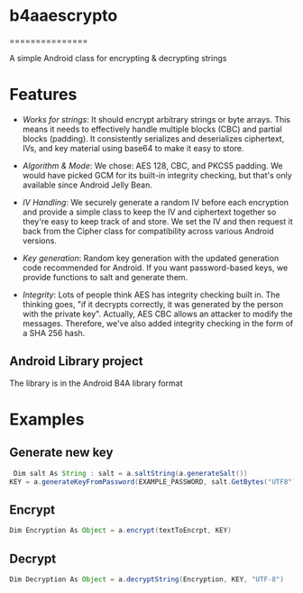 # b4aaescrypto
===============

A simple Android class for encrypting &amp; decrypting strings

# Features


* *Works for strings*: It should encrypt arbitrary strings or byte arrays. This means it needs to effectively handle multiple blocks (CBC) and partial blocks (padding). It consistently serializes and deserializes ciphertext, IVs, and key material using base64 to make it easy to store.

* *Algorithm & Mode*: We chose: AES 128, CBC, and PKCS5 padding. We would have picked GCM for its built-in integrity checking, but that's only available since Android Jelly Bean.

* *IV Handling*: We securely generate a random IV before each encryption and provide a simple class to keep the IV and ciphertext together so they're easy to keep track of and store. We set the IV and then request it back from the Cipher class for compatibility across various Android versions.

* *Key generation*: Random key generation with the updated generation code recommended for Android. If you want password-based keys, we provide functions to salt and generate them.

* *Integrity*: Lots of people think AES has integrity checking built in. The thinking goes, "if it decrypts correctly, it was generated by the person with the private key". Actually, AES CBC allows an attacker to modify the messages. Therefore, we've also added integrity checking in the form of a SHA 256 hash.


## Android Library project

The library is in the Android B4A library format

# Examples

## Generate new key

```java
 Dim salt As String : salt = a.saltString(a.generateSalt())
KEY = a.generateKeyFromPassword(EXAMPLE_PASSWORD, salt.GetBytes("UTF8"))
```

## Encrypt

```java
Dim Encryption As Object = a.encrypt(textToEncrpt, KEY)
```

## Decrypt
```java
Dim Decryption As Object = a.decryptString(Encryption, KEY, "UTF-8")
```


